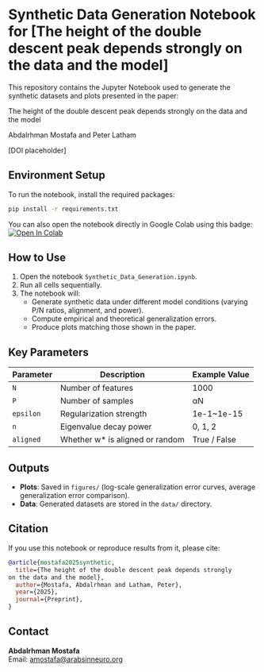 # Synthetic Data Generation Notebook for [The height of the double descent peak depends strongly on the data and the model]
This repository contains the Jupyter Notebook used to generate the synthetic datasets and plots presented in the paper:


The height of the double descent peak depends strongly on the data and the model

Abdalrhman Mostafa and Peter Latham

[DOI placeholder]


## Environment Setup
To run the notebook, install the required packages:

```bash
pip install -r requirements.txt
```

You can also open the notebook directly in Google Colab using this badge:
[![Open In Colab](https://colab.research.google.com/assets/colab-badge.svg)](https://colab.research.google.com/github/abdomostafa-cyber/dd-regression/blob/main/Synthetic%20Data%20Generation.ipynb)

## How to Use

1. Open the notebook `Synthetic_Data_Generation.ipynb`.
2. Run all cells sequentially.
3. The notebook will:
   - Generate synthetic data under different model conditions (varying P/N ratios, alignment, and power).
   - Compute empirical and theoretical generalization errors.
   - Produce plots matching those shown in the paper.

## Key Parameters
| Parameter | Description | Example Value |
|------------|-------------|----------------|
| `N` | Number of features | 1000 |
| `P` | Number of samples | αN |
| `epsilon` | Regularization strength | 1e-1~1e-15 |
| `n` | Eigenvalue decay power | 0, 1, 2 |
| `aligned` | Whether w\* is aligned or random | True / False |

## Outputs
- **Plots**: Saved in `figures/` (log-scale generalization error curves, average generalization error comparison).
- **Data**: Generated datasets are stored in the `data/` directory.

## Citation
If you use this notebook or reproduce results from it, please cite:

```bibtex
@article{mostafa2025synthetic,
  title={The height of the double descent peak depends strongly
on the data and the model},
  author={Mostafa, Abdalrhman and Latham, Peter},
  year={2025},
  journal={Preprint},
}
```

## Contact
**Abdalrhman Mostafa**  
Email: amostafa@arabsinneuro.org  
